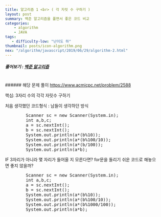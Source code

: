 ```yaml
---
title: 알고리즘 1 <br> ( 각 자릿 수 구하기 )
layout: post
summary: 백준 알고리즘을 풀면서 좋은 코드 비교 
categories: 
    - algorithm
    - JAVA
tags: 
   - difficulty-low: "난이도 하"
thumbnail: posts/icon-algorithm.png
nex: "/algorithm/javascript/2019/06/29/algorithm-2.html"
---
```


##### 풀어보기 : <a href="https://www.acmicpc.net/step" target="_blank"> 백준 알고리즘</a> 

<br>
###### 해당 문제 풀이 <a href="https://www.acmicpc.net/problem/2588" target="_blank"> https://www.acmicpc.net/problem/2588</a> 

<p class="text-danger"> 핵심: 3자리 수의 각각 자릿수 구하기 </p>
<p class="bold-text"> 처음 생각했던 코드형식 : 남들이 생각하던 방식 </p>
<pre>
        Scanner sc = new Scanner(System.in);
        int a,b,c;
        a = sc.nextInt();
        b = sc.nextInt();
        System.out.println(a*(b%10));
        System.out.println(a*(b%100/10));
        System.out.println(a*(b/100));
        System.out.println(a*b);
</pre>
<p class="bold-text"> IF 3자리가 아니라 몇 자리가 들어올 지 모른다면? for문을 돌리기 쉬운 코드로 해놓으면 좋지 않을까? </p>
<pre>
        Scanner sc = new Scanner(System.in);
        int a,b,c;
        a = sc.nextInt();
        b = sc.nextInt();
        System.out.println(a*(b%10));
        System.out.println(a*(b%100/10));
        System.out.println(a*(b%1000/100));
        System.out.println(a*b);
</pre>